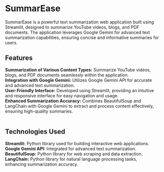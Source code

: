 # SummarEase
SummarEase is a powerful text summarization web application built using Streamlit, designed to summarize YouTube videos, blogs, and PDF documents. The application leverages Google Gemini for advanced text summarization capabilities, ensuring concise and informative summaries for users.

## Features
**Summarization of Various Content Types:** Summarize YouTube videos, blogs, and PDF documents seamlessly within the application.<br>
**Integration with Google Gemini:** Utilizes Google Gemini API for accurate and advanced text summarization.<br>
**User-Friendly Interface:** Developed using Streamlit, providing an intuitive and responsive interface for easy navigation and usage.<br>
**Enhanced Summarization Accuracy:** Combines BeautifulSoup and LangChain with Google Gemini to extract and process content effectively, ensuring high-quality summaries.<br>
<br>
## Technologies Used
**Streamlit:** Python library used for building interactive web applications.<br>
**Google Gemini API:** Integrated for advanced text summarization.<br>
**BeautifulSoup:** Python library for web scraping and data extraction.<br>
**LangChain:** Python library for natural language processing tasks, enhancing summarization accuracy.<br>
<br>
